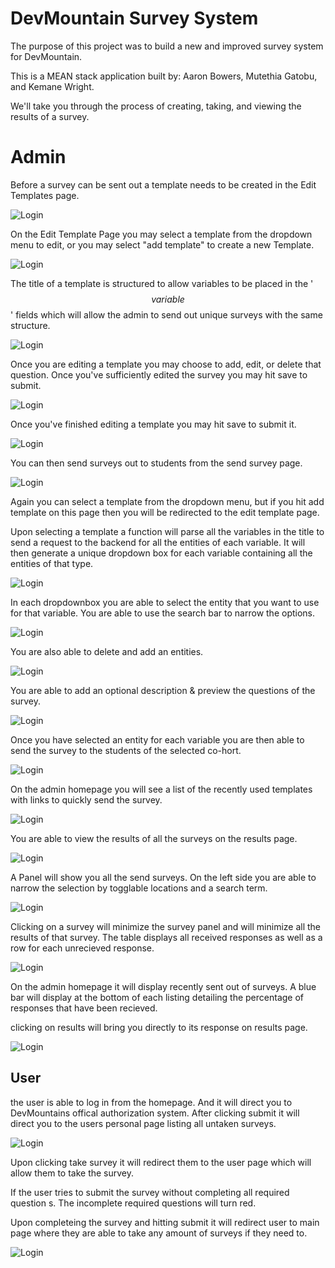 # DevMountain Survey System

The purpose of this project was to build a new and improved survey system for DevMountain.

This is a MEAN stack application built by: Aaron Bowers, Mutethia Gatobu, and Kemane Wright.

We'll take you through the process of creating, taking, and viewing the results of a survey.

# Admin

Before a survey can be sent out a template needs to be created in the Edit Templates page.

![Login](/Readme_Screenshots/Go-to-edit-template.gif)


On the Edit Template Page you may select a template from the dropdown menu to edit, or you may select "add template" to create a new Template.

![Login](/Readme_Screenshots/Create-edit-template.gif)
     
The title of a template is structured to allow variables to be placed in the '$$ variable $$' fields which will allow the admin to send out unique surveys with the same structure.

![Login](/Readme_Screenshots/Template-title-editing.gif)

Once you are editing a template you may choose to add, edit, or delete that question. Once you've sufficiently edited the survey you may hit save to submit.

![Login](/Readme_Screenshots/Template-questions-editing.gif)

Once you've finished editing a template you may hit save to submit it.

![Login](/Readme_Screenshots/Saving-template.gif)

You can then send surveys out to students from the send survey page.

![Login](/Readme_Screenshots/Go-to-send-survey.gif)

Again you can select a template from the dropdown menu, but if you hit add template on this page then you will be redirected to the edit template page.

Upon selecting a template a function will parse all the variables in the title to send a request to the backend for all the entities of each variable. It will then generate a unique dropdown box for each variable containing all the entities of that type.

![Login](/Readme_Screenshots/Select-template.gif)

In each dropdownbox you are able to select the entity that you want to use for that variable. You are  able to use the search bar to narrow the options.

![Login](/Readme_Screenshots/Search-select-entity.gif)

You are also able to delete and add an entities.

![Login](/Readme_Screenshots/Add-delete-entity.gif)

You are able to add an optional description & preview the questions of the survey.

![Login](/Readme_Screenshots/Desc-question-prev.gif)

Once you have selected an entity for each variable you are then able to send the survey to the students of the selected co-hort.

![Login](/Readme_Screenshots/Send-survey.gif)

On the admin homepage you will see a list of the recently used templates with links to quickly send the survey.

![Login](/Readme_Screenshots/Home-send-survey.gif)

You are able to view the results of all the surveys on the results page.

![Login](/Readme_Screenshots/Go-results.gif)

A Panel will show you all the send surveys. On the left side you are able to narrow the selection by togglable locations and a search term.

![Login](/Readme_Screenshots/Result-search.gif)

Clicking on a survey will minimize the survey panel and will minimize all the results of that survey. The table displays all received responses as well as a row for each unrecieved response.

![Login](/Readme_Screenshots/Display-results.gif)

On the admin homepage it will display recently sent out of surveys. A blue bar will display at the bottom of each listing detailing the percentage of responses that have been recieved.

clicking on results will bring you directly to its response on results page.

![Login](/Readme_Screenshots/Home-results.gif)



## User
the user is able to log in from the homepage. And it will direct you to DevMountains offical authorization system. After clicking submit it will direct you to the users personal page listing all untaken surveys.

![Login](/Readme_Screenshots/User-login.gif)

Upon clicking take survey it will redirect them to the user page which will allow them to take the survey.

If the user tries to submit the survey without completing all required question s. The incomplete required questions will turn red.

Upon completeing the survey and hitting submit it will redirect user to main page where they are able to take any amount of surveys if they need to.

![Login](/Readme_Screenshots/User-take-survey.gif)

